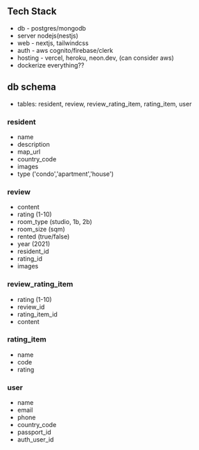 ## Tech Stack

- db - postgres/mongodb
- server nodejs(nestjs)
- web - nextjs, tailwindcss
- auth - aws cognito/firebase/clerk
- hosting - vercel, heroku, neon.dev, (can consider aws)
- dockerize everything??

## db schema

- tables: resident, review, review_rating_item, rating_item, user

### resident

- name
- description
- map_url
- country_code
- images
- type ('condo','apartment','house')

### review

- content
- rating (1-10)
- room_type (studio, 1b, 2b)
- room_size (sqm)
- rented (true/false)
- year (2021)
- resident_id
- rating_id
- images

### review_rating_item

- rating (1-10)
- review_id
- rating_item_id
- content

### rating_item

- name
- code
- rating

### user

- name
- email
- phone
- country_code
- passport_id
- auth_user_id

